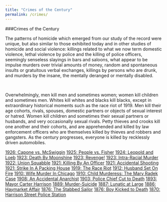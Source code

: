 ```yaml
---
title: "Crimes of the Century"
permalink: /crimes/
---
```


###Crimes of the Century

The patterns of homicide which emerged from our study of the record were unique, but also similar to those exhibited today and in other studies of homicide and social violence: killings related to what we now term domestic violence, lethal violence by police and the killing of police officers, seemingly senseless slayings in bars and saloons, what appear to be impulse murders over trivial amounts of money, random and spontaneous insults or gratuitous verbal exchanges, killings by persons who are drunk, and murders by the insane, the mentally deranged or mentally disabled.

![]()
![]()
![]()
![]()			

Overwhelmingly, men kill men and sometimes women; women kill children and sometimes men. Whites kill whites and blacks kill blacks, except in extraordinary historical moments such as the race riot of 1919. Men kill their age cohorts, rivals, spouses, domestic partners or objects of sexual interest or hatred. Women kill children and sometimes their sexual partners or husbands, and very occasionally sexual rivals. Petty thieves and crooks kill one another and their cohorts, and are apprehended and killed by law enforcement officers who are themselves killed by thieves and robbers and gangsters. As the century progresses, everyone is killed by recklessly driven automobiles.

   [1926: Capone vs. McSwiggin](/crimes/mcswiggen)
   [1925: People vs. Fisher](/crimes/fisher)
   [1924: Leopold and Loeb](/crimes/leopold)
   [1923: Death By Moonshine](/crimes/moonshine)
   [1923: Revenge!](/crimes/revenge)
   [1923: Intra-Racial Murder](/crimes/intraracial)
   [1922: Union Squabble](/crimes/squabble)
   [1921: Killing By An Officer](/crimes/officer)
   [1921: Accidental Shooting](/crimes/accidental)
   [1921: Strike In A Packing House](/crimes/packinghouse)
   [1919: The Race Riot](/crimes/raceriot)
   [1912: Husband Set On Fire](/crimes/mussao)
   [1910: Wife Murder In Chicago](/crimes/wifeMurder)
   [1910: Child Murderess: The Mary Radek Case](/crimes/radek)
   [1908: An Accidental Anarchist](/crimes/lazarus)
   [1903: Police Chief Cut to Death](/crimes/policeChief)
   [1893: Mayor Carter Harrison](/crimes/carter)
   [1889: Murder-Suicide](/crimes/murderSuicide)
   [1887: Lunatic at Large](/crimes/lunatic)
   [1886: Haymarket Affair](/crimes/haymarket)
   [1876: The Stabbed Sailor](/crimes/sailor)
   [1876: Boy Kicked to Death](/crimes/torchlight)
   [1870: Harrison Street Police Station](/crimes/harrisonStreet)
